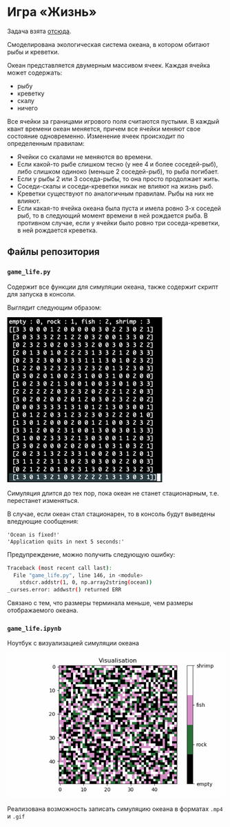 # Игра «Жизнь»

Задача взята [отсюда](https://gist.github.com/sslotin/fd88188025dfdca7ad8fb16157bde2ca).

Смоделирована экологическая система океана, в котором обитают рыбы и креветки.

Океан представляется двумерным массивом ячеек. Каждая ячейка может содержать:
* рыбу
* креветку
* скалу
* ничего

Все ячейки за границами игрового поля считаются пустыми. В каждый квант времени океан меняется, причем все ячейки меняют свое состояние одновременно.
Изменение ячеек происходит по определенным правилам:
* Ячейки со скалами не меняются во времени. 
* Если какой-то рыбе слишком тесно (у нее 4 и более соседей-рыб), либо слишком одиноко (меньше 2 соседей-рыб), то рыба погибает. 
* Если у рыбы 2 или 3 соседа-рыбы, то она просто продолжает жить. 
* Соседи-скалы и соседи-креветки никак не влияют на жизнь рыб. 
* Креветки существуют по аналогичным правилам. Рыбы на них не влияют.
* Если какая-то ячейка океана была пуста и имела ровно 3-х соседей рыб, то в следующий момент времени в ней рождается рыба. В противном случае, если у ячейки было ровно 
три соседа-креветки, в ней рождается креветка.

## Файлы репозитория

### `game_life.py`
Содержит все функции для симуляции океана, также содержит скрипт для запуска в консоли.


Выглядит следующим образом:

![console](./img/console.png)

Симуляция длится до тех пор, пока океан не станет стационарным, т.е. перестанет изменяться.

В случае, если океан стал стационарен, то в консоль будут выведены вледующие сообщения:
```
'Ocean is fixed!'
'Application quits in next 5 seconds:'
```

Предупреждение, можно получить следующую ошибку:
```bash
Traceback (most recent call last):
  File "game_life.py", line 146, in <module>
    stdscr.addstr(1, 0, np.array2string(ocean))
_curses.error: addwstr() returned ERR
```
Связано с тем, что размеры терминала меньше, чем размеры отображаемого океана.

### `game_life.ipynb`
Ноутбук с визуализацией симуляции океана

![visualization_gif](./img/game_life.gif)

Реализована возможность записать симуляцию океана в форматах `.mp4` и `.gif`